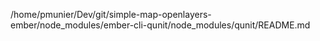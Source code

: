 /home/pmunier/Dev/git/simple-map-openlayers-ember/node_modules/ember-cli-qunit/node_modules/qunit/README.md